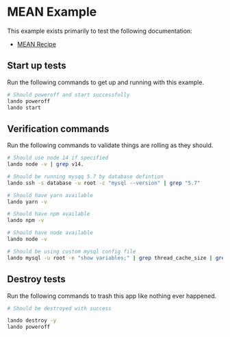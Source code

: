 MEAN Example
============

This example exists primarily to test the following documentation:

* [MEAN Recipe](https://docs.devwithlando.io/tutorials/mean.html)

Start up tests
--------------

Run the following commands to get up and running with this example.

```bash
# Should poweroff and start successfully
lando poweroff
lando start
```

Verification commands
---------------------

Run the following commands to validate things are rolling as they should.

```bash
# Should use node 14 if specified
lando node -v | grep v14.

# Should be running mysqq 5.7 by database defintion
lando ssh -s database -u root -c "mysql --version" | grep "5.7"

# Should have yarn available
lando yarn -v

# Should have npm available
lando npm -v

# Should have node available
lando node -v

# Should be using custom mysql config file
lando mysql -u root -e "show variables;" | grep thread_cache_size | grep 12
```

Destroy tests
-------------

Run the following commands to trash this app like nothing ever happened.

```bash
# Should be destroyed with success

lando destroy -y
lando poweroff
```
